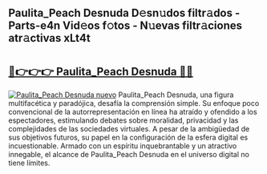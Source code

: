 ## Paulita_Peach Desnuda D𝚎sn𝚞dos filtr𝚊dos - Parts-e4n Vid𝚎os f𝚘tos - N𝚞evas filtr𝚊ciones atr𝚊ctivas xLt4t

# <h2><a href="http://mbbi5e.tromn.icu/?c=Paulita_Peach+Desnuda">🔗👉👉👉 Paulita_Peach Desnuda 🔗🔗</a></h2>

[![Paulita_Peach Desnuda nuevo](https://i.imgur.com/pEAQMta.gif)](http://mbbi5e.tromn.icu/?c=Paulita_Peach+Desnuda)
Paulita_Peach Desnuda, una figura multifacética y paradójica, desafía la comprensión simple. Su enfoque poco convencional de la autorrepresentación en línea ha atraído y ofendido a los espectadores, estimulando debates sobre moralidad, privacidad y las complejidades de las sociedades virtuales. A pesar de la ambigüedad de sus objetivos futuros, su papel en la configuración de la esfera digital es incuestionable. Armado con un espíritu inquebrantable y un atractivo innegable, el alcance de Paulita_Peach Desnuda en el universo digital no tiene límites.
